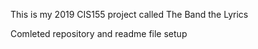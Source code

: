 This is my 2019 CIS155 project called The Band the Lyrics

Comleted repository and readme file setup